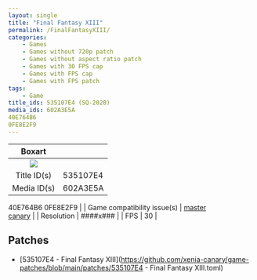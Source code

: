 ```yaml
---
layout: single
title: "Final Fantasy XIII"
permalink: /FinalFantasyXIII/
categories:
    - Games
    - Games without 720p patch
    - Games without aspect ratio patch
    - Games with 30 FPS cap
    - Games with FPS cap
    - Games with FPS patch
tags:
    - Game
title_ids: 535107E4 (SQ-2020)
media_ids: 602A3E5A
40E764B6
0FE8E2F9
---
```


| Boxart                      |                                                                            |
| :----:                      | :-                                                                         |
| ![](https://download-ssl.xbox.com/content/images/66acd000-77fe-1000-9115-d802535107e4/1033/boxartlg.jpg) |
| Title ID(s)                 | 535107E4                                                                   |
| Media ID(s)                 | 602A3E5A
40E764B6
0FE8E2F9                                                                   |
| Game compatibility issue(s) | [master](https://github.com/xenia-project/game-compatibility/issues/)<br>[canary](https://github.com/xenia-canary/game-compatibility/issues/) |
| Resolution                  | ####x###                                                                   |
| FPS                         | 30                                                                         |

## Patches
* [535107E4 - Final Fantasy XIII](https://github.com/xenia-canary/game-patches/blob/main/patches/535107E4 - Final Fantasy XIII.toml)

<!--This page was generated by a script. You can remove this comment once the page is verified to be free of mistakes.-->
